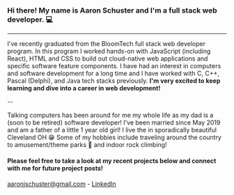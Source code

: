 ### Hi there!  My name is Aaron Schuster and I'm a full stack web developer. :computer:

---

I've recently graduated from the BloomTech full stack web developer program. In this program I worked hands-on with JavaScript (including React), HTML and CSS to build out cloud-native web applications and specific software feature components. I have had an interest in computers and software development for a long time and I have worked with C, C++, Pascal (Delphi), and Java tech stacks previously. **I'm very excited to keep learning and dive into a career in web development!**

--
  
Talking computers has been around for me my whole life as my dad is a (soon to be retired) software developer! I've been married since May 2019 and am a father of a little 1 year old girl! I live the in sporadically beautiful Cleveland OH :grin: Some of my hobbies include traveling around the country to amusement/theme parks 🎢  and indoor rock climbing!
  
#### Please feel free to take a look at my recent projects below and connect with me for future project posts! 

aaronjschuster@gmail.com - <span class="badge-base LI-profile-badge" data-locale="en_US" data-size="large" data-theme="light" data-type="VERTICAL" data-vanity="aaschuster" data-version="v1"><a class="badge-base__link LI-simple-link" href="https://www.linkedin.com/in/aaschuster?trk=profile-badge">LinkedIn</a></span>           

<!--
**aaschuster/aaschuster** is a ✨ _special_ ✨ repository because its `README.md` (this file) appears on your GitHub profile.

Here are some ideas to get you started:

- 🔭 I’m currently working on ...
- 🌱 I’m currently learning ...
- 👯 I’m looking to collaborate on ...
- 🤔 I’m looking for help with ...
- 💬 Ask me about ...
- 📫 How to reach me: ...
- 😄 Pronouns: ...
- ⚡ Fun fact: ...
-->
